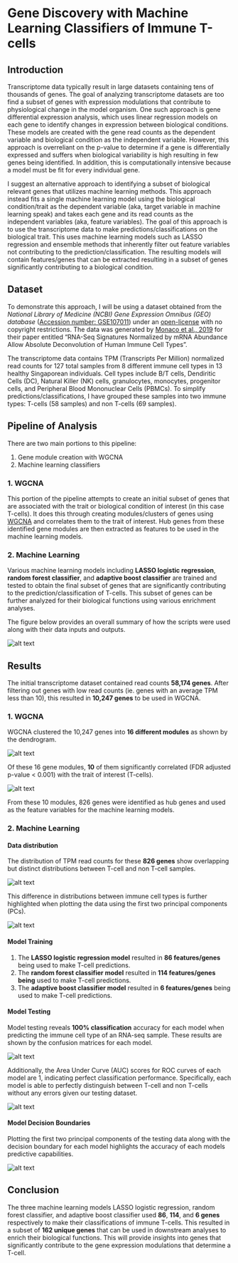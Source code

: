 # Gene Discovery with Machine Learning Classifiers of Immune T-cells

## Introduction
Transcriptome data typically result in large datasets containing tens of thousands of genes. The goal of analyzing transcriptome datasets are too find
a subset of genes with expression modulations that contribute to physiological change in the model organism. One such approach is gene differential
expression analysis, which uses linear regression models on each gene to identify changes in expression between biological conditions. These models
are created with the gene read counts as the dependent variable and biological condition as the independent variable. However, this approach is
overreliant on the p-value to determine if a gene is differentially expressed and suffers when biological variability is high resulting in few genes
being identified. In addition, this is computationally intensive because a model must be fit for every individual gene.

I suggest an alternative approach to identifying a subset of biological relevant genes that utilizes machine learning methods. This approach instead
fits a single machine learning model using the biological condition/trait as the dependent variable (aka, target variable in machine learning speak) and
takes each gene and its read counts as the independent variables (aka, feature variables). The goal of this approach is to use the transcriptome
data to make predictions/classifications on the biological trait. This uses machine learning models such as LASSO regression and ensemble methods
that inherently filter out feature variables not contributing to the prediction/classification. The resulting models will contain features/genes
that can be extracted resulting in a subset of genes significantly contributing to a biological condition.

## Dataset
To demonstrate this approach, I will be using a dataset obtained from the *National Library of Medicine (NCBI) Gene Expression Omnibus (GEO) database*
([Accession number: GSE107011](https://www.ncbi.nlm.nih.gov/geo/query/acc.cgi?acc=GSE107011)) under an
[open-license](https://www.ncbi.nlm.nih.gov/geo/info/disclaimer.html) with no copyright restrictions. The data was generated by
[Monaco et al., 2019](https://www.cell.com/cellreports/fulltext/S2211-1247(19)30059-2?_returnURL=https%3A%2F%2Flinkinghub.elsevier.com%2Fretrieve%2Fpii%2FS2211124719300592%3Fshowall%3Dtrue#secsectitle0135)
for their paper entitled “RNA-Seq Signatures Normalized by mRNA Abundance Allow Absolute Deconvolution of Human Immune Cell Types”.

The transcriptome data contains TPM (Transcripts Per Million) normalized read counts for 127 total samples from 8 different immune cell types in 13
healthy Singaporean individuals. Cell types include B/T cells, Dendiritic Cells (DC), Natural Killer (NK) cells, granulocytes, monocytes, progenitor
cells, and Peripheral Blood Mononuclear Cells (PBMCs). To simplify predictions/classifications, I have grouped these samples into two immune types:
T-cells (58 samples) and non T-cells (69 samples).

## Pipeline of Analysis
There are two main portions to this pipeline:

1. Gene module creation with WGCNA
2. Machine learning classifiers

### 1. WGCNA
This portion of the pipeline attempts to create an initial subset of genes that are associated with the trait or biological condition of interest
(in this case T-cells). It does this through creating modules/clusters of genes using
[WGCNA](https://bmcbioinformatics.biomedcentral.com/articles/10.1186/1471-2105-9-559) and correlates them to the trait of interest. Hub genes from
these identified gene modules are then extracted as features to be used in the machine learning models.

### 2. Machine Learning
Various machine learning models including **LASSO logistic regression**, **random forest classifier**, and **adaptive boost classifier** are trained and tested
to obtain the final subset of genes that are significantly contributing to the prediction/classification of T-cells. This subset of genes can be further
analyzed for their biological functions using various enrichment analyses.

The figure below provides an overall summary of how the scripts were used along with their data inputs and outputs.

![alt text](./analysis_pipeline.jpg)

## Results
The initial transcriptome dataset contained read counts **58,174 genes**. After filtering out genes with low read counts (ie. genes with an average TPM
less than 10), this resulted in **10,247 genes** to be used in WGCNA.

### 1. WGCNA
WGCNA clustered the 10,247 genes into **16 different modules** as shown by the dendrogram.

![alt text](./Visualizations/module_dendrogram.jpg)

Of these 16 gene modules, **10** of them significantly correlated (FDR adjusted p-value < 0.001) with the trait of interest (T-cells).

![alt text](./Visualizations/ME_trait_cor_heatmap.jpg)

From these 10 modules, 826 genes were identified as hub genes and used as the feature variables for the machine learning models.

### 2. Machine Learning
#### Data distribution
The distribution of TPM read counts for these **826 genes** show overlapping but distinct distributions between T-cell and non T-cell samples.

![alt text](./Visualizations/gene_expression_distribution.jpg)

This difference in distributions between immune cell types is further highlighted when plotting the data using the first two principal components (PCs).

![alt text](./Visualizations/PCA_gene_expression.jpg)

#### Model Training
1. The **LASSO logistic regression model** resulted in **86 features/genes** being used to make T-cell predictions.
2. The **random forest classifier model** resulted in **114 features/genes being** used to make T-cell predictions.
3. The **adaptive boost classifier model** resulted in **6 features/genes** being used to make T-cell predictions.

#### Model Testing
Model testing reveals **100% classification** accuracy for each model when predicting the immune cell type of an RNA-seq sample. These results are shown
by the confusion matrices for each model.

![alt text](./Visualizations/confusion_matrices.jpg)

Additionally, the Area Under Curve (AUC) scores for ROC curves of each model are 1, indicating perfect classification performance. Specifically,
each model is able to perfectly distinguish between T-cell and non T-cells without any errors given our testing dataset.

![alt text](./Visualizations/ROC_curves.jpg)

#### Model Decision Boundaries
Plotting the first two principal components of the testing data along with the decision boundary for each model highlights the accuracy of each models
predictive capabilities.

![alt text](./Visualizations/model_decision_boundaries.jpg)

## Conclusion
The three machine learning models LASSO logistic regression, random forest classifier, and adaptive boost classifier used **86**, **114**, and **6 genes**
respectively to make their classifications of immune T-cells. This resulted in a subset of **162 unique genes** that can be used in downstream analyses
to enrich their biological functions. This will provide insights into genes that significantly contribute to the gene expression modulations that
determine a T-cell.
